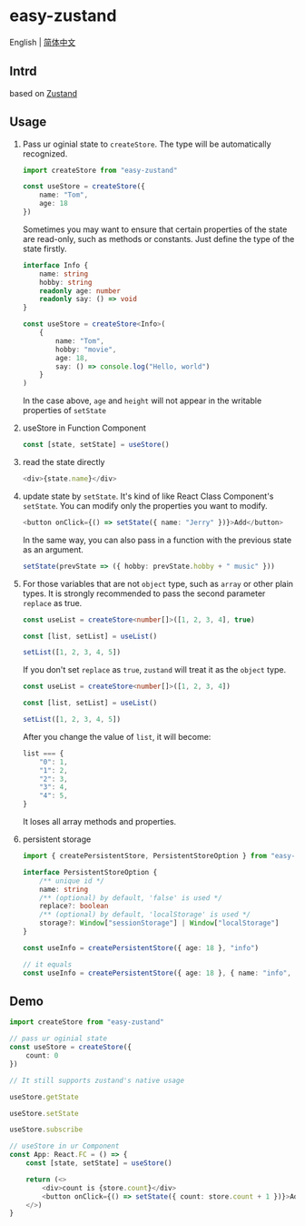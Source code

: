 # easy-zustand

English | <a href="https://github.com/1adybug/easy-zustand/blob/master/README.en-US.md">简体中文</a>

## Intrd

based on [Zustand](https://www.npmjs.com/package/zustand)

## Usage

1. Pass ur oginial state to `createStore`. The type will be automatically recognized.

    ```typescript
    import createStore from "easy-zustand"

    const useStore = createStore({
        name: "Tom",
        age: 18
    })
    ```

    Sometimes you may want to ensure that certain properties of the state are read-only, such as methods or constants. Just define the type of the state firstly.

    ```typescript
    interface Info {
        name: string
        hobby: string
        readonly age: number
        readonly say: () => void
    }

    const useStore = createStore<Info>(
        {
            name: "Tom",
            hobby: "movie",
            age: 18,
            say: () => console.log("Hello, world")
        }
    )
    ```

    In the case above, `age` and `height` will not appear in the writable properties of `setState`

2. useStore in Function Component

    ```typescript
    const [state, setState] = useStore()
    ```

3. read the state directly

    ```typescript
    <div>{state.name}</div>
    ```

4. update state by `setState`. It's kind of like React Class Component's `setState`. You can modify only the properties you want to modify.

    ```typescript
    <button onClick={() => setState({ name: "Jerry" })}>Add</button>
    ```

    In the same way, you can also pass in a function with the previous state as an argument.

    ```typescript
    setState(prevState => ({ hobby: prevState.hobby + " music" }))
    ```

5. For those variables that are not `object` type, such as `array` or other plain types. It is strongly recommended to pass the second parameter `replace` as true.

    ```typescript
    const useList = createStore<number[]>([1, 2, 3, 4], true)

    const [list, setList] = useList()

    setList([1, 2, 3, 4, 5])
    ```

    If you don't set `replace` as `true`, `zustand` will treat it as the `object` type.

    ```typescript
    const useList = createStore<number[]>([1, 2, 3, 4])

    const [list, setList] = useList()

    setList([1, 2, 3, 4, 5])
    ```

    After you change the value of `list`, it will become:

    ```typescript
    list === {
        "0": 1,
        "1": 2,
        "2": 3,
        "3": 4,
        "4": 5,
    }
    ```

    It loses all array methods and properties.

6. persistent storage

    ```typescript
    import { createPersistentStore, PersistentStoreOption } from "easy-zustand"

    interface PersistentStoreOption {
        /** unique id */
        name: string
        /** (optional) by default, 'false' is used */
        replace?: boolean
        /** (optional) by default, 'localStorage' is used */
        storage?: Window["sessionStorage"] | Window["localStorage"]
    }

    const useInfo = createPersistentStore({ age: 18 }, "info")

    // it equals
    const useInfo = createPersistentStore({ age: 18 }, { name: "info", replace: false, storage: localStorage })

    ```

## Demo

```typescript
import createStore from "easy-zustand"

// pass ur oginial state
const useStore = createStore({
    count: 0
})

// It still supports zustand's native usage

useStore.getState

useStore.setState

useStore.subscribe

// useStore in ur Component
const App: React.FC = () => {
    const [state, setState] = useStore()

    return (<>
        <div>count is {store.count}</div>
        <button onClick={() => setState({ count: store.count + 1 })}>Add</button>
    </>)
}
```
